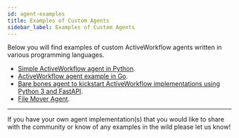 ```yaml
---
id: agent-examples
title: Examples of Custom Agents
sidebar_label: Examples of Custom Agents
---
```


Below you will find examples of custom ActiveWorkflow agents written in various programming languages.

* [Simple ActiveWorkflow agent in Python](https://github.com/automaticmode/aw_python_sample_agent).
* [ActiveWorkflow agent example in Go](https://github.com/mjs/aw-golang_sample_agent).
* [Bare bones agent to kickstart ActiveWorkflow implementations using Python 3 and FastAPI](https://gitlab.gwdg.de/medinfpub/umg-medic/technik/aw-agents/agent-barebone).
* [File Mover Agent](https://gitlab.gwdg.de/medinfpub/umg-medic/technik/aw-agents/file_mover).

---

If you have your own agent implementation(s) that you would like to share with the community or know of any examples in the wild please let us know!
